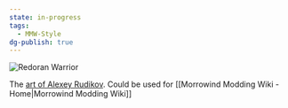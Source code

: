 ```yaml
---
state: in-progress
tags:
  - MMW-Style
dg-publish: true
---
```


![Redoran Warrior](https://images-wixmp-ed30a86b8c4ca887773594c2.wixmp.com/f/d2dc7fc9-b00a-426e-b7d4-3cc80a99c190/d5b6zuo-787bc5b0-7811-4fc0-9473-09d8f5371dd7.jpg?token=eyJ0eXAiOiJKV1QiLCJhbGciOiJIUzI1NiJ9.eyJzdWIiOiJ1cm46YXBwOjdlMGQxODg5ODIyNjQzNzNhNWYwZDQxNWVhMGQyNmUwIiwiaXNzIjoidXJuOmFwcDo3ZTBkMTg4OTgyMjY0MzczYTVmMGQ0MTVlYTBkMjZlMCIsIm9iaiI6W1t7InBhdGgiOiJcL2ZcL2QyZGM3ZmM5LWIwMGEtNDI2ZS1iN2Q0LTNjYzgwYTk5YzE5MFwvZDViNnp1by03ODdiYzViMC03ODExLTRmYzAtOTQ3My0wOWQ4ZjUzNzFkZDcuanBnIn1dXSwiYXVkIjpbInVybjpzZXJ2aWNlOmZpbGUuZG93bmxvYWQiXX0.mv6Gvgi4lYNrghgiFIKqpKZWzkkCQ3lr6hNeOvs2RSQ)

The [art of Alexey Rudikov](https://www.deviantart.com/alexeyrudikov). Could be used for [[Morrowind Modding Wiki - Home|Morrowind Modding Wiki]]